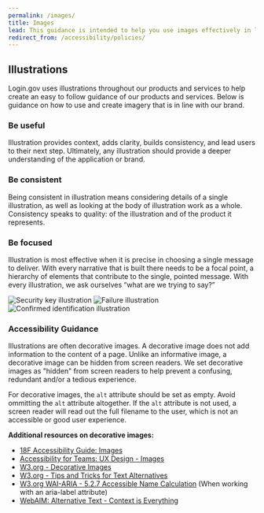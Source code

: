 ```yaml
---
permalink: /images/
title: Images
lead: This guidance is intended to help you use images effectively in login.gov products.
redirect_from: /accessibility/policies/
---
```


## Illustrations

Login.gov uses illustrations throughout our products and services to help create an easy to follow guidance of our products and services. Below is guidance on how to use and create imagery that is in line with our brand.

### Be useful

Illustration provides context, adds clarity, builds consistency, and lead users to their next step. Ultimately, any illustration should provide a deeper understanding of the application or brand.

### Be consistent

Being consistent in illustration means considering details of a single illustration, as well as looking at the body of illustration work as a whole. Consistency speaks to quality: of the illustration and of the product it represents.

### Be focused

Illustration is most effective when it is precise in choosing a single message to deliver. With every narrative that is built there needs to be a focal point, a hierarchy of elements that contribute to the single, pointed message. With every illustration, we ask ourselves “what are we trying to say?”

<div class="grid-row grid-gap">
  <img src="{{ site.baseurl }}/assets/img/illustrations/security-key.svg" role="img" alt="Security key illustration" class="display-block grid-col flex-auto flex-align-center">
  <img src="{{ site.baseurl }}/assets/img/illustrations/fail.svg" role="img" alt="Failure illustration" class="display-block grid-col flex-auto flex-align-center">
  <img src="{{ site.baseurl }}/assets/img/illustrations/id-confirm.svg" role="img" alt="Confirmed identification illustration" class="display-block grid-col flex-auto flex-align-center">
</div>

### Accessibility Guidance

Illustrations are often decorative images. A decorative image does not add information to the content of a page. Unlike an informative image, a decorative image can be hidden from screen readers. We set decorative images as "hidden" from screen readers to help prevent a confusing, redundant and/or a tedious experience.

For decorative images, the `alt` attribute should be set as empty. Avoid ommitting the `alt` attribute altogether. If the `alt` attribute is not used, a screen reader will read out the full filename to the user, which is not an accessible or good user experience.

**Additional resources on decorative images:**

- [18F Accessibility Guide: Images](https://accessibility.18f.gov/images/)
- [Accessibility for Teams: UX Design - Images](https://accessibility.digital.gov/ux/images/)
- [W3.org - Decorative Images](https://www.w3.org/WAI/tutorials/images/decorative/)
- [W3.org - Tips and Tricks for Text Alternatives](https://www.w3.org/WAI/tutorials/images/tips/)
- [W3.org WAI-ARIA - 5.2.7 Accessible Name Calculation](https://www.w3.org/WAI/PF/aria/complete#namecalculation) (When working with an aria-label attribute)
- [WebAIM: Alternative Text - Context is Everything](https://webaim.org/techniques/alttext/#context)
